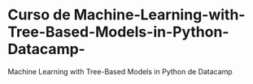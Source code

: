 # Curso de Machine-Learning-with-Tree-Based-Models-in-Python-Datacamp-
Machine Learning with Tree-Based Models in Python de  Datacamp
